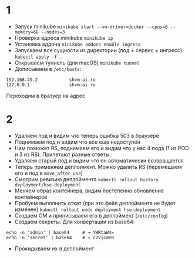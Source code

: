 # 1
- Запуск minikube
```minikube start --vm-driver=docker --cpus=6 --memory=6G --nodes=3```
- Проверка адреса minikube
```minikube ip```
- Установка аддона
```minikube addons enable ingress```
- Запускаем все сущности из директории (под + сервис + ингресс)
```kubectl apply -f .```
- Открываем туннель (для macOS)
```minikube tunnel```
- Дописываем в `/etc/hosts`:
```
192.168.49.2            shvm-ai.ru
127.0.0.1               shvm-ai.ru
```

Переходим в бразуер на адрес

# 2
- Удаляем под и видим что теперь ошибка 503 в браузере
- Поднимаем под и видим что все еще недоступен
- Нам поможет RS, поднимаем его и видим что у нас 4 пода (1 из POD и 3 из RS). Прилетают разные ответы
- Удаляем старый под и видим что он автоматически возвращается
- Теперь применяем деплоймент. Можно удалить RS (перемещаем его и под в `move_after_use`)
- Смотрим ревизию деплоймента `kubectl rollout history deployment/hse-deployment`
- Меняем образ контейнера, видим постепенно обновление контейнеров
- Пробуем выполнить откат (при это файл деплоймента не будет изменен) `kubectl rollout undo deployment hse-deployment`
- Создаем CM и приписываем его в деплоймент (`/etc/config`)
- Создаем секреты. Для конвертации из base64:
```
echo -n 'admin' | base64     # → YWRtaW4=
echo -n 'secret' | base64    # → c2VjcmV0
```
- Прокидываем их в деплоймент